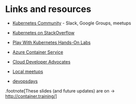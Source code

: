 # Links and resources

- [Kubernetes Community](https://kubernetes.io/community/) - Slack, Google Groups, meetups

- [Kubernetes on StackOverflow](https://stackoverflow.com/questions/tagged/kubernetes)

- [Play With Kubernetes Hands-On Labs](https://medium.com/@marcosnils/introducing-pwk-play-with-k8s-159fcfeb787b)

- [Azure Container Service](https://docs.microsoft.com/azure/aks/)

- [Cloud Developer Advocates](https://developer.microsoft.com/advocates/)

- [Local meetups](https://www.meetup.com/)

- [devopsdays](https://www.devopsdays.org/)

.footnote[These slides (and future updates) are on → http://container.training/]
